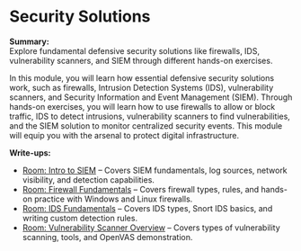 # Security Solutions

**Summary:**  
Explore fundamental defensive security solutions like firewalls, IDS, vulnerability scanners, and SIEM through different hands-on exercises.

In this module, you will learn how essential defensive security solutions work, such as firewalls, Intrusion Detection Systems (IDS), vulnerability scanners, and Security Information and Event Management (SIEM). Through hands-on exercises, you will learn how to use firewalls to allow or block traffic, IDS to detect intrusions, vulnerability scanners to find vulnerabilities, and the SIEM solution to monitor centralized security events. This module will equip you with the arsenal to protect digital infrastructure.

**Write-ups:**
- [Room: Intro to SIEM](SIEM.md) – Covers SIEM fundamentals, log sources, network visibility, and detection capabilities.
- [Room: Firewall Fundamentals](Firewall_Fun.md) – Covers firewall types, rules, and hands-on practice with Windows and Linux firewalls.
- [Room: IDS Fundamentals](IDS_Fun.md) – Covers IDS types, Snort IDS basics, and writing custom detection rules.
- [Room: Vulnerability Scanner Overview](Vuln_Scanner.md) – Covers types of vulnerability scanning, tools, and OpenVAS demonstration.
